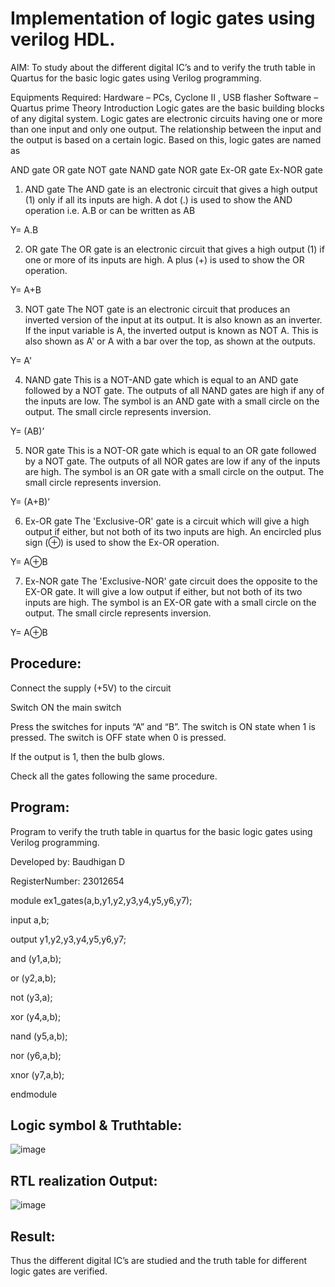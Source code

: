 # Implementation of logic gates using verilog HDL.
 AIM:
To study about the different digital IC’s and to verify the truth table in Quartus for the basic logic gates using Verilog programming.

Equipments Required:
Hardware – PCs, Cyclone II , USB flasher
Software – Quartus prime
Theory
Introduction
Logic gates are the basic building blocks of any digital system. Logic gates are electronic circuits having one or more than one input and only one output. The relationship between the input and the output is based on a certain logic. Based on this, logic gates are named as

AND gate
OR gate
NOT gate
NAND gate
NOR gate
Ex-OR gate
Ex-NOR gate
1) AND gate
The AND gate is an electronic circuit that gives a high output (1) only if all its inputs are high. A dot (.) is used to show the AND operation i.e. A.B or can be written as AB

Y= A.B

2) OR gate
The OR gate is an electronic circuit that gives a high output (1) if one or more of its inputs are high. A plus (+) is used to show the OR operation.

Y= A+B

3) NOT gate
The NOT gate is an electronic circuit that produces an inverted version of the input at its output. It is also known as an inverter. If the input variable is A, the inverted output is known as NOT A. This is also shown as A' or A with a bar over the top, as shown at the outputs.

Y= A'

4) NAND gate
This is a NOT-AND gate which is equal to an AND gate followed by a NOT gate. The outputs of all NAND gates are high if any of the inputs are low. The symbol is an AND gate with a small circle on the output. The small circle represents inversion.

Y= (AB)’

5) NOR gate
This is a NOT-OR gate which is equal to an OR gate followed by a NOT gate. The outputs of all NOR gates are low if any of the inputs are high. The symbol is an OR gate with a small circle on the output. The small circle represents inversion.

Y= (A+B)’

6) Ex-OR gate
The 'Exclusive-OR' gate is a circuit which will give a high output if either, but not both of its two inputs are high. An encircled plus sign (⊕) is used to show the Ex-OR operation.

Y= A⊕B

7) Ex-NOR gate
The 'Exclusive-NOR' gate circuit does the opposite to the EX-OR gate. It will give a low output if either, but not both of its two inputs are high. The symbol is an EX-OR gate with a small circle on the output. The small circle represents inversion.

Y= A⊕B

## Procedure:
Connect the supply (+5V) to the circuit

Switch ON the main switch

Press the switches for inputs “A” and “B”. The switch is ON state when 1 is pressed. The switch is OFF state when 0 is pressed.

If the output is 1, then the bulb glows.

Check all the gates following the same procedure.

## Program:
Program to verify the truth table in quartus for the basic logic gates using Verilog programming.

Developed by: Baudhigan D

RegisterNumber: 23012654


module ex1_gates(a,b,y1,y2,y3,y4,y5,y6,y7);

input a,b;

output y1,y2,y3,y4,y5,y6,y7;

and (y1,a,b);

or (y2,a,b);

not (y3,a);

xor (y4,a,b);

nand (y5,a,b);

nor (y6,a,b);

xnor (y7,a,b);

endmodule

## Logic symbol & Truthtable:


![image](https://github.com/sanjayy2431/Study-of-basic-digital-IC-s-and-verification-of-truth-tables-for-different-logic-gates-realization-/assets/149365143/9a9b729a-0346-4df3-acca-53c03e19abc1)

## RTL realization Output: 


![image](https://github.com/sanjayy2431/Study-of-basic-digital-IC-s-and-verification-of-truth-tables-for-different-logic-gates-realization-/assets/149365143/3d256a37-62ca-4fda-ae7a-3f220f61d445)


## Result:

Thus the different digital IC’s are studied and the truth table for different logic gates are verified.
